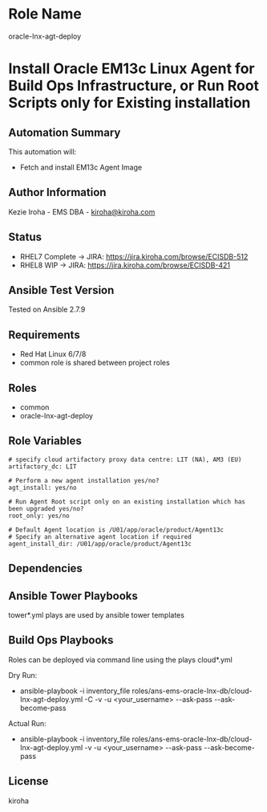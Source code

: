 Role Name
=========
oracle-lnx-agt-deploy

# Install Oracle EM13c Linux Agent for Build Ops Infrastructure, or Run Root Scripts only for Existing installation

Automation Summary
------------------
This automation will:
- Fetch and install EM13c Agent Image

Author Information
------------------
Kezie Iroha - EMS DBA - kiroha@kiroha.com

Status
------
- RHEL7 Complete -> JIRA: https://jira.kiroha.com/browse/ECISDB-512
- RHEL8 WIP -> JIRA: https://jira.kiroha.com/browse/ECISDB-421

Ansible Test Version
--------------------
Tested on Ansible 2.7.9

Requirements
------------
- Red Hat Linux 6/7/8
- common role is shared between project roles

Roles
-----
- common
- oracle-lnx-agt-deploy

Role Variables
--------------
    # specify cloud artifactory proxy data centre: LIT (NA), AM3 (EU)
    artifactory_dc: LIT 

    # Perform a new agent installation yes/no?
    agt_install: yes/no

    # Run Agent Root script only on an existing installation which has been upgraded yes/no?
    root_only: yes/no

    # Default Agent location is /U01/app/oracle/product/Agent13c
    # Specify an alternative agent location if required
    agent_install_dir: /U01/app/oracle/product/Agent13c


Dependencies
------------


Ansible Tower Playbooks
-----------------------
tower*.yml plays are used by ansible tower templates


Build Ops Playbooks
--------------------
Roles can be deployed via command line using the plays cloud*.yml

Dry Run:
 - ansible-playbook -i inventory_file roles/ans-ems-oracle-lnx-db/cloud-lnx-agt-deploy.yml -C -v -u <your_username> --ask-pass --ask-become-pass

Actual Run:
 - ansible-playbook -i inventory_file roles/ans-ems-oracle-lnx-db/cloud-lnx-agt-deploy.yml -v -u <your_username> --ask-pass --ask-become-pass


License
-------
kiroha

